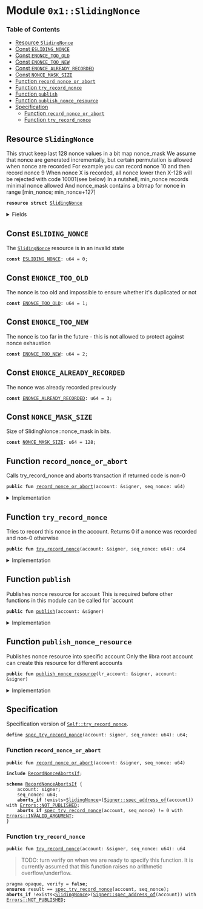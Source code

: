 
<a name="0x1_SlidingNonce"></a>

# Module `0x1::SlidingNonce`

### Table of Contents

-  [Resource `SlidingNonce`](#0x1_SlidingNonce_SlidingNonce)
-  [Const `ESLIDING_NONCE`](#0x1_SlidingNonce_ESLIDING_NONCE)
-  [Const `ENONCE_TOO_OLD`](#0x1_SlidingNonce_ENONCE_TOO_OLD)
-  [Const `ENONCE_TOO_NEW`](#0x1_SlidingNonce_ENONCE_TOO_NEW)
-  [Const `ENONCE_ALREADY_RECORDED`](#0x1_SlidingNonce_ENONCE_ALREADY_RECORDED)
-  [Const `NONCE_MASK_SIZE`](#0x1_SlidingNonce_NONCE_MASK_SIZE)
-  [Function `record_nonce_or_abort`](#0x1_SlidingNonce_record_nonce_or_abort)
-  [Function `try_record_nonce`](#0x1_SlidingNonce_try_record_nonce)
-  [Function `publish`](#0x1_SlidingNonce_publish)
-  [Function `publish_nonce_resource`](#0x1_SlidingNonce_publish_nonce_resource)
-  [Specification](#0x1_SlidingNonce_Specification)
    -  [Function `record_nonce_or_abort`](#0x1_SlidingNonce_Specification_record_nonce_or_abort)
    -  [Function `try_record_nonce`](#0x1_SlidingNonce_Specification_try_record_nonce)



<a name="0x1_SlidingNonce_SlidingNonce"></a>

## Resource `SlidingNonce`

This struct keep last 128 nonce values in a bit map nonce_mask
We assume that nonce are generated incrementally, but certain permutation is allowed when nonce are recorded
For example you can record nonce 10 and then record nonce 9
When nonce X is recorded, all nonce lower then X-128 will be rejected with code 10001(see below)
In a nutshell, min_nonce records minimal nonce allowed
And nonce_mask contains a bitmap for nonce in range [min_nonce; min_nonce+127]


<pre><code><b>resource</b> <b>struct</b> <a href="#0x1_SlidingNonce">SlidingNonce</a>
</code></pre>



<details>
<summary>Fields</summary>


<dl>
<dt>
<code>min_nonce: u64</code>
</dt>
<dd>

</dd>
<dt>
<code>nonce_mask: u128</code>
</dt>
<dd>

</dd>
</dl>


</details>

<a name="0x1_SlidingNonce_ESLIDING_NONCE"></a>

## Const `ESLIDING_NONCE`

The <code><a href="#0x1_SlidingNonce">SlidingNonce</a></code> resource is in an invalid state


<pre><code><b>const</b> <a href="#0x1_SlidingNonce_ESLIDING_NONCE">ESLIDING_NONCE</a>: u64 = 0;
</code></pre>



<a name="0x1_SlidingNonce_ENONCE_TOO_OLD"></a>

## Const `ENONCE_TOO_OLD`

The nonce is too old and impossible to ensure whether it's duplicated or not


<pre><code><b>const</b> <a href="#0x1_SlidingNonce_ENONCE_TOO_OLD">ENONCE_TOO_OLD</a>: u64 = 1;
</code></pre>



<a name="0x1_SlidingNonce_ENONCE_TOO_NEW"></a>

## Const `ENONCE_TOO_NEW`

The nonce is too far in the future - this is not allowed to protect against nonce exhaustion


<pre><code><b>const</b> <a href="#0x1_SlidingNonce_ENONCE_TOO_NEW">ENONCE_TOO_NEW</a>: u64 = 2;
</code></pre>



<a name="0x1_SlidingNonce_ENONCE_ALREADY_RECORDED"></a>

## Const `ENONCE_ALREADY_RECORDED`

The nonce was already recorded previously


<pre><code><b>const</b> <a href="#0x1_SlidingNonce_ENONCE_ALREADY_RECORDED">ENONCE_ALREADY_RECORDED</a>: u64 = 3;
</code></pre>



<a name="0x1_SlidingNonce_NONCE_MASK_SIZE"></a>

## Const `NONCE_MASK_SIZE`

Size of SlidingNonce::nonce_mask in bits.


<pre><code><b>const</b> <a href="#0x1_SlidingNonce_NONCE_MASK_SIZE">NONCE_MASK_SIZE</a>: u64 = 128;
</code></pre>



<a name="0x1_SlidingNonce_record_nonce_or_abort"></a>

## Function `record_nonce_or_abort`

Calls try_record_nonce and aborts transaction if returned code is non-0


<pre><code><b>public</b> <b>fun</b> <a href="#0x1_SlidingNonce_record_nonce_or_abort">record_nonce_or_abort</a>(account: &signer, seq_nonce: u64)
</code></pre>



<details>
<summary>Implementation</summary>


<pre><code><b>public</b> <b>fun</b> <a href="#0x1_SlidingNonce_record_nonce_or_abort">record_nonce_or_abort</a>(account: &signer, seq_nonce: u64) <b>acquires</b> <a href="#0x1_SlidingNonce">SlidingNonce</a> {
    <b>let</b> code = <a href="#0x1_SlidingNonce_try_record_nonce">try_record_nonce</a>(account, seq_nonce);
    <b>assert</b>(code == 0, <a href="Errors.md#0x1_Errors_invalid_argument">Errors::invalid_argument</a>(code));
}
</code></pre>



</details>

<a name="0x1_SlidingNonce_try_record_nonce"></a>

## Function `try_record_nonce`

Tries to record this nonce in the account.
Returns 0 if a nonce was recorded and non-0 otherwise


<pre><code><b>public</b> <b>fun</b> <a href="#0x1_SlidingNonce_try_record_nonce">try_record_nonce</a>(account: &signer, seq_nonce: u64): u64
</code></pre>



<details>
<summary>Implementation</summary>


<pre><code><b>public</b> <b>fun</b> <a href="#0x1_SlidingNonce_try_record_nonce">try_record_nonce</a>(account: &signer, seq_nonce: u64): u64 <b>acquires</b> <a href="#0x1_SlidingNonce">SlidingNonce</a> {
    <b>if</b> (seq_nonce == 0) {
        <b>return</b> 0
    };
    <b>assert</b>(exists&lt;<a href="#0x1_SlidingNonce">SlidingNonce</a>&gt;(<a href="Signer.md#0x1_Signer_address_of">Signer::address_of</a>(account)), <a href="Errors.md#0x1_Errors_not_published">Errors::not_published</a>(<a href="#0x1_SlidingNonce_ESLIDING_NONCE">ESLIDING_NONCE</a>));
    <b>let</b> t = borrow_global_mut&lt;<a href="#0x1_SlidingNonce">SlidingNonce</a>&gt;(<a href="Signer.md#0x1_Signer_address_of">Signer::address_of</a>(account));
    <b>if</b> (t.min_nonce &gt; seq_nonce) {
        <b>return</b> <a href="#0x1_SlidingNonce_ENONCE_TOO_OLD">ENONCE_TOO_OLD</a>
    };
    <b>let</b> jump_limit = 10000; // Don't allow giant leaps in nonce <b>to</b> protect against nonce exhaustion
    <b>if</b> (t.min_nonce + jump_limit &lt;= seq_nonce) {
        <b>return</b> <a href="#0x1_SlidingNonce_ENONCE_TOO_NEW">ENONCE_TOO_NEW</a>
    };
    <b>let</b> bit_pos = seq_nonce - t.min_nonce;
    <b>if</b> (bit_pos &gt;= <a href="#0x1_SlidingNonce_NONCE_MASK_SIZE">NONCE_MASK_SIZE</a>) {
        <b>let</b> shift = (bit_pos - <a href="#0x1_SlidingNonce_NONCE_MASK_SIZE">NONCE_MASK_SIZE</a> + 1);
        <b>if</b>(shift &gt;= <a href="#0x1_SlidingNonce_NONCE_MASK_SIZE">NONCE_MASK_SIZE</a>) {
            t.nonce_mask = 0;
            t.min_nonce = seq_nonce + 1 - <a href="#0x1_SlidingNonce_NONCE_MASK_SIZE">NONCE_MASK_SIZE</a>;
        } <b>else</b> {
            t.nonce_mask = t.nonce_mask &gt;&gt; (shift <b>as</b> u8);
            t.min_nonce = t.min_nonce + shift;
        }
    };
    <b>let</b> bit_pos = seq_nonce - t.min_nonce;
    <b>let</b> set = 1u128 &lt;&lt; (bit_pos <b>as</b> u8);
    <b>if</b> (t.nonce_mask & set != 0) {
        <b>return</b> <a href="#0x1_SlidingNonce_ENONCE_ALREADY_RECORDED">ENONCE_ALREADY_RECORDED</a>
    };
    t.nonce_mask = t.nonce_mask | set;
    0
}
</code></pre>



</details>

<a name="0x1_SlidingNonce_publish"></a>

## Function `publish`

Publishes nonce resource for <code>account</code>
This is required before other functions in this module can be called for `account


<pre><code><b>public</b> <b>fun</b> <a href="#0x1_SlidingNonce_publish">publish</a>(account: &signer)
</code></pre>



<details>
<summary>Implementation</summary>


<pre><code><b>public</b> <b>fun</b> <a href="#0x1_SlidingNonce_publish">publish</a>(account: &signer) {
    move_to(account, <a href="#0x1_SlidingNonce">SlidingNonce</a> {  min_nonce: 0, nonce_mask: 0 });
}
</code></pre>



</details>

<a name="0x1_SlidingNonce_publish_nonce_resource"></a>

## Function `publish_nonce_resource`

Publishes nonce resource into specific account
Only the libra root account can create this resource for different accounts


<pre><code><b>public</b> <b>fun</b> <a href="#0x1_SlidingNonce_publish_nonce_resource">publish_nonce_resource</a>(lr_account: &signer, account: &signer)
</code></pre>



<details>
<summary>Implementation</summary>


<pre><code><b>public</b> <b>fun</b> <a href="#0x1_SlidingNonce_publish_nonce_resource">publish_nonce_resource</a>(
    lr_account: &signer,
    account: &signer
) {
    <a href="Roles.md#0x1_Roles_assert_libra_root">Roles::assert_libra_root</a>(lr_account);
    <b>let</b> new_resource = <a href="#0x1_SlidingNonce">SlidingNonce</a> {
        min_nonce: 0,
        nonce_mask: 0,
    };
    move_to(account, new_resource)
}
</code></pre>



</details>

<a name="0x1_SlidingNonce_Specification"></a>

## Specification

Specification version of <code><a href="#0x1_SlidingNonce_try_record_nonce">Self::try_record_nonce</a></code>.


<a name="0x1_SlidingNonce_spec_try_record_nonce"></a>


<pre><code><b>define</b> <a href="#0x1_SlidingNonce_spec_try_record_nonce">spec_try_record_nonce</a>(account: signer, seq_nonce: u64): u64;
</code></pre>



<a name="0x1_SlidingNonce_Specification_record_nonce_or_abort"></a>

### Function `record_nonce_or_abort`


<pre><code><b>public</b> <b>fun</b> <a href="#0x1_SlidingNonce_record_nonce_or_abort">record_nonce_or_abort</a>(account: &signer, seq_nonce: u64)
</code></pre>




<pre><code><b>include</b> <a href="#0x1_SlidingNonce_RecordNonceAbortsIf">RecordNonceAbortsIf</a>;
</code></pre>




<a name="0x1_SlidingNonce_RecordNonceAbortsIf"></a>


<pre><code><b>schema</b> <a href="#0x1_SlidingNonce_RecordNonceAbortsIf">RecordNonceAbortsIf</a> {
    account: signer;
    seq_nonce: u64;
    <b>aborts_if</b> !exists&lt;<a href="#0x1_SlidingNonce">SlidingNonce</a>&gt;(<a href="Signer.md#0x1_Signer_spec_address_of">Signer::spec_address_of</a>(account)) with <a href="Errors.md#0x1_Errors_NOT_PUBLISHED">Errors::NOT_PUBLISHED</a>;
    <b>aborts_if</b> <a href="#0x1_SlidingNonce_spec_try_record_nonce">spec_try_record_nonce</a>(account, seq_nonce) != 0 with <a href="Errors.md#0x1_Errors_INVALID_ARGUMENT">Errors::INVALID_ARGUMENT</a>;
}
</code></pre>



<a name="0x1_SlidingNonce_Specification_try_record_nonce"></a>

### Function `try_record_nonce`


<pre><code><b>public</b> <b>fun</b> <a href="#0x1_SlidingNonce_try_record_nonce">try_record_nonce</a>(account: &signer, seq_nonce: u64): u64
</code></pre>



> TODO: turn verify on when we are ready to specify this function.
It is currently assumed that this function raises no arithmetic overflow/underflow.


<pre><code>pragma opaque, verify = <b>false</b>;
<b>ensures</b> result == <a href="#0x1_SlidingNonce_spec_try_record_nonce">spec_try_record_nonce</a>(account, seq_nonce);
<b>aborts_if</b> !exists&lt;<a href="#0x1_SlidingNonce">SlidingNonce</a>&gt;(<a href="Signer.md#0x1_Signer_spec_address_of">Signer::spec_address_of</a>(account)) with <a href="Errors.md#0x1_Errors_NOT_PUBLISHED">Errors::NOT_PUBLISHED</a>;
</code></pre>

